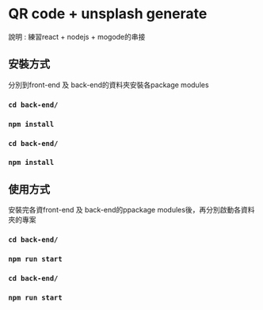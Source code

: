 # QR code + unsplash generate

 說明 : 練習react + nodejs + mogode的串接

## 安裝方式

分別到front-end 及 back-end的資料夾安裝各package modules
### `cd back-end/`
### `npm install`

### `cd back-end/`
### `npm install`

## 使用方式

安裝完各資front-end 及 back-end的ppackage modules後，再分別啟動各資料夾的專案
### `cd back-end/`
### `npm run start`

### `cd back-end/`
### `npm run start`
